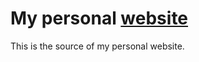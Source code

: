 # My personal [website](https://jak2k.schwanenberg.name)

This is the source of my personal website.
